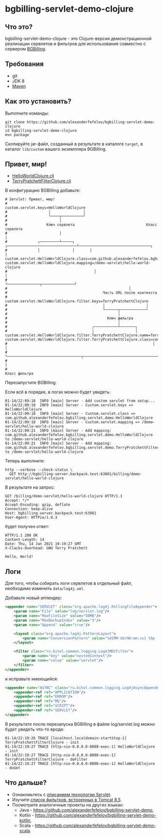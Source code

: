 # bgbilling-servlet-demo-clojure

## Что это?

bgbilling-servlet-demo-clojure - это Clojure-версия демонстрационной реализации сервлетов и фильтров для использования совместно с сервером [BGBilling](https://bgbilling.ru/). 

## Требования

* git
* JDK 8
* [Maven](https://maven.apache.org/)

## Как это установить? 

Выполните команды:

```
git clone https://github.com/alexanderfefelov/bgbilling-servlet-demo-clojure
cd bgbilling-servlet-demo-clojure
mvn package
```

Скопируйте jar-файл, созданный в результате в каталоге `target`, в каталог `lib/custom` вашего экземпляра BGBilling.

## Привет, мир!

- [HelloWorldClojure.clj](src/main/clojure/com/github/alexanderfefelov/bgbilling/servlet/demo/HelloWorldClojure.clj)
- [TerryPratchettFilterClojure.clj](src/main/clojure/com/github/alexanderfefelov/bgbilling/servlet/demo/TerryPratchettFilterClojure.clj)

В конфигурацию BGBilling добавьте:

```properties
# Servlet: Привет, мир!
#
custom.servlet.keys=HelloWorldClojure
#                   │               │
#                   └────┬──────────┘
#                        │
#                  Ключ сервлета                                 Класс сервлета
#                        │                                              │
#              ┌─────────┴─────┐       ┌────────────────────────────────┴─────────────────────────────────┐
#              │               │       │                                                                  │
custom.servlet.HelloWorldClojure.class=com.github.alexanderfefelov.bgbilling.servlet.demo.HelloWorldClojure
custom.servlet.HelloWorldClojure.mapping=/demo-servlet/hello-world-clojure
#                                        │                               │
#                                        └───────────────┬───────────────┘
#                                                        │
#                                            Часть URL после контекста
#
custom.servlet.HelloWorldClojure.filter.keys=TerryPratchettClojure
#                                            │                   │
#                                            └──────┬────────────┘
#                                                   │
#                                              Ключ фильтра
#                                                   │
#                                       ┌───────────┴───────┐
#                                       │                   │
custom.servlet.HelloWorldClojure.filter.TerryPratchettClojure.name=TerryPratchettClojure
custom.servlet.HelloWorldClojure.filter.TerryPratchettClojure.class=com.github.alexanderfefelov.bgbilling.servlet.demo.TerryPratchettFilterClojure
#                                                                   │                                                                            │
#                                                                   └──────────────────────────────────┬─────────────────────────────────────────┘
#                                                                                                      │
#                                                                                                Класс фильтра
```

Перезапустите BGBilling.

Если всё в порядке, в логах можно будет увидеть:

```
01-14/22:09:18  INFO [main] Server - Add custom servlet from setup...
01-14/22:09:18  INFO [main] Server - Custom.servlet.keys => HelloWorldClojure
01-14/22:09:18  INFO [main] Server - Custom.servlet.class => com.github.alexanderfefelov.bgbilling.servlet.demo.HelloWorldClojure
01-14/22:09:18  INFO [main] Server - Custom.servlet.mapping => /demo-servlet/hello-world-clojure
01-14/22:09:21  INFO [main] Server - Add mapping: com.github.alexanderfefelov.bgbilling.servlet.demo.HelloWorldClojure to /demo-servlet/hello-world-clojure
01-14/22:09:21  INFO [main] Server - Add mapping: com.github.alexanderfefelov.bgbilling.servlet.demo.TerryPratchettFilterClojure to /demo-servlet/hello-world-clojure
```

Теперь выполните:

```
http --verbose --check-status \
  GET http://bgbilling-server.backpack.test:63081/billing/demo-servlet/hello-world-clojure
```

В результате на запрос:

```
GET /billing/demo-servlet/hello-world-clojure HTTP/1.1
Accept: */*
Accept-Encoding: gzip, deflate
Connection: keep-alive
Host: bgbilling-server.backpack.test:63081
User-Agent: HTTPie/1.0.3
```

будет получен ответ:

```
HTTP/1.1 200 OK
Content-Length: 14
Date: Thu, 14 Jan 2021 19:19:27 GMT
X-Clacks-Overhead: GNU Terry Pratchett

Hello, World!
```

## Логи

Для того, чтобы собирать логи сервлетов в отдельный файл, необходимо изменить `data/log4j.xml`.

Добавьте новый аппендер:

```xml
<appender name="SERVLET" class="org.apache.log4j.RollingFileAppender">
    <param name="File" value="log/servlet.log"/>
    <param name="MaxFileSize" value="50MB"/>
    <param name="MaxBackupIndex" value="3"/>
    <param name="Append" value="true"/>

    <layout class="org.apache.log4j.PatternLayout">
        <param name="ConversionPattern" value="%d{MM-dd/HH:mm:ss} %5p [%t] %c{1} - %m%n"/>
    </layout>

    <filter class="ru.bitel.common.logging.Log4JMDCFilter">
        <param name="key" value="nestedContext"/>
        <param name="value" value="servlet"/>
    </filter>
</appender>
```

и исправьте имеющийся:

```xml
<appender name="ASYNC" class="ru.bitel.common.logging.Log4jAsyncAppender">
    <appender-ref ref="APPLICATION"/>
    <appender-ref ref="ERROR"/>
    <appender-ref ref="MQ"/>
    <appender-ref ref="SCRIPT"/>
    <appender-ref ref="SERVLET"/>
</appender>
```

В результате после перезапуска BGBilling в файле log/servlet.log можно будет увидеть что-то вроде:

```
01-14/22:19:26 TRACE [localhost.localdomain-startStop-1] TerryPratchettFilterClojure - init
01-14/22:19:27 TRACE [http-nio-0.0.0.0-8080-exec-1] HelloWorldClojure - init
01-14/22:19:27 TRACE [http-nio-0.0.0.0-8080-exec-1] TerryPratchettFilterClojure - doFilter
01-14/22:19:27 TRACE [http-nio-0.0.0.0-8080-exec-1] HelloWorldClojure - doGet
```

## Что дальше?

* Ознакомьтесь с [описанием технологии Servlet](https://docs.oracle.com/javaee/7/tutorial/servlets.htm).
* Изучите [список фильтров, встроенных в Tomcat 8.5](https://tomcat.apache.org/tomcat-8.5-doc/config/filter.html).
* Посмотрите аналогичные проекты на других языках:
  * Java - https://github.com/alexanderfefelov/bgbilling-servlet-demo,
  * Kotlin - https://github.com/alexanderfefelov/bgbilling-servlet-demo-kotlin,
  * Scala - https://github.com/alexanderfefelov/bgbilling-servlet-demo-scala.
